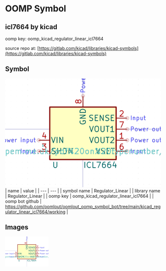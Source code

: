 # OOMP Symbol  
## icl7664  by kicad  
  
oomp key: oomp_kicad_regulator_linear_icl7664  
  
source repo at: [https://gitlab.com/kicad/libraries/kicad-symbols](https://gitlab.com/kicad/libraries/kicad-symbols)  
## Symbol  
  
[![working.png](working_600.png)](working.png)  
| name | value | 
| --- | --- | 
| symbol name | Regulator_Linear | 
| library name | Regulator_Linear | 
| oomp key | oomp_kicad_regulator_linear_icl7664 | 
| oomp bot github | https://github.com/oomlout/oomlout_oomp_symbol_bot/tree/main/kicad_regulator_linear_icl7664/working | 
## Images  
  
[![working.png](working_140.png)](working.png)  
